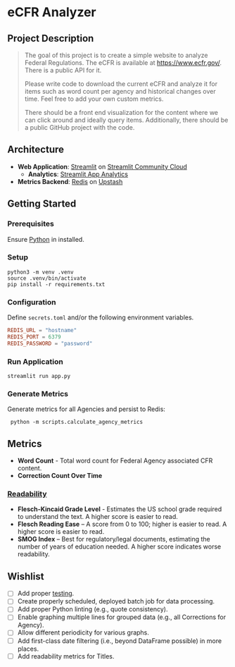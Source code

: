 # eCFR Analyzer

## Project Description

> The goal of this project is to create a simple website to analyze Federal Regulations.
> The eCFR is available at https://www.ecfr.gov/. There is a public API for it.
>
> Please write code to download the current eCFR and analyze it for items such as word count per agency and historical
> changes over time.
> Feel free to add your own custom metrics.
>
> There should be a front end visualization for the content where we can click around and ideally query items.
> Additionally, there should be a public GitHub project with the code.

## Architecture

- **Web Application**: [Streamlit](https://github.com/streamlit/streamlit)
  on [Streamlit Community Cloud](https://streamlit.io/cloud)
    - **Analytics**: [Streamlit App Analytics](https://docs.streamlit.io/deploy/streamlit-community-cloud/manage-your-app/app-analytics)
- **Metrics Backend**: [Redis](https://redis.io/) on [Upstash](https://upstash.com/)

## Getting Started

### Prerequisites

Ensure [Python](https://www.python.org/downloads/) in installed.

### Setup

```shell
python3 -m venv .venv
source .venv/bin/activate
pip install -r requirements.txt
```

### Configuration

Define `secrets.toml` and/or the following environment variables.

```toml
REDIS_URL = "hostname"
REDIS_PORT = 6379
REDIS_PASSWORD = "password"
```

### Run Application

```shell
streamlit run app.py
```

### Generate Metrics

Generate metrics for all Agencies and persist to Redis:

```shell
 python -m scripts.calculate_agency_metrics
```

## Metrics

- **Word Count** - Total word count for Federal Agency associated CFR content.
- **Correction Count Over Time**

### [Readability](https://pypi.org/project/py-readability-metrics/)

- **Flesch-Kincaid Grade Level** - Estimates the US school grade required to understand the text. A higher score is
  easier to read.
- **Flesch Reading Ease** – A score from 0 to 100; higher is easier to read. A higher score is easier to read.
- **SMOG Index** – Best for regulatory/legal documents, estimating the number of years of education needed. A higher
  score indicates worse readability. 

## Wishlist

- [ ] Add proper [testing](https://docs.streamlit.io/develop/api-reference/app-testing).
- [ ] Create properly scheduled, deployed batch job for data processing.
- [ ] Add proper Python linting (e.g., quote consistency).
- [ ] Enable graphing multiple lines for grouped data (e.g., all Corrections for Agency).
- [ ] Allow different periodicity for various graphs.
- [ ] Add first-class date filtering (i.e., beyond DataFrame possible) in more places.
- [ ] Add readability metrics for Titles.